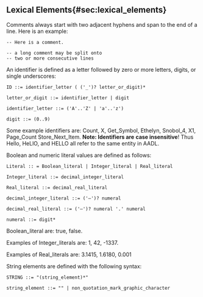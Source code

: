 ## Lexical Elements{#sec:lexical_elements}

Comments always start with two adjacent hyphens and span to the end of a
line. Here is an example:

~~~~~
-- Here is a comment.

-- a long comment may be split onto
-- two or more consecutive lines
~~~~~

An identifier is defined as a letter followed by zero or more letters,
digits, or single underscores:

~~~~~
ID ::= identifier_letter ( ('_')? letter_or_digit)*

letter_or_digit ::= identifier_letter | digit

identifier_letter ::= ('A'..'Z' | 'a'..'z')

digit ::= (0..9)
~~~~~

Some example identifiers are: Count, X, Get\_Symbol, Ethelyn, Snobol\_4,
X1, Page\_Count Store\_Next\_Item. **Note: Identifiers are** **case
insensitive**! Thus Hello, HeLlO, and HELLO all refer to the same entity
in AADL.

Boolean and numeric literal values are defined as follows:

~~~~~
Literal :: = Boolean_literal | Integer_literal | Real_literal

Integer_literal ::= decimal_integer_literal

Real_literal ::= decimal_real_literal

decimal_integer_literal ::= ('–')? numeral

decimal_real_literal ::= ('–')? numeral '.' numeral

numeral ::= digit*
~~~~~

Boolean\_literal are: true, false.

Examples of Integer\_literals are: 1, 42, -1337.

Examples of Real\_literals are: 3.1415, 1.6180, 0.001

String elements are defined with the following syntax:

~~~~~
STRING ::= "(string_element)*"

string_element ::= "" | non_quotation_mark_graphic_character
~~~~~

